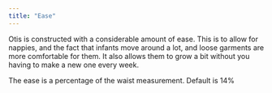 ```yaml
---
title: "Ease"
---
```


Otis is constructed with a considerable amount of ease. This is to allow for nappies, and the fact that infants move around a lot, and loose garments are more comfortable for them. It also allows them to grow a bit without you having to make a new one every week.

The ease is a percentage of the waist measurement. Default is 14%
